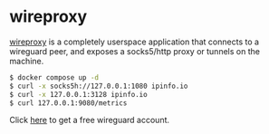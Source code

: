 wireproxy
=========

[wireproxy][1] is a completely userspace application that connects to a
wireguard peer, and exposes a socks5/http proxy or tunnels on the machine.

```bash
$ docker compose up -d
$ curl -x socks5h://127.0.0.1:1080 ipinfo.io
$ curl -x 127.0.0.1:3128 ipinfo.io
$ curl 127.0.0.1:9080/metrics
```

Click [here][2] to get a free wireguard account.

[1]: https://github.com/pufferffish/wireproxy
[2]: https://opentunnel.net/wireguard/

